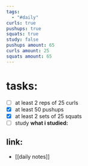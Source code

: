 ```yaml
---
tags:
  - "#daily"
curls: true
pushups: true
squats: true
study: false
pushups amount: 65
curls amount: 25
squats amount: 65
---
```

# tasks:
- [ ] at least 2 reps of 25 curls 
- [x] at least 50 pushups
- [x] at least 2 sets of 25 squats
- [ ] study
      **what i studied:**  
      
## link: 
- [[daily notes]] 